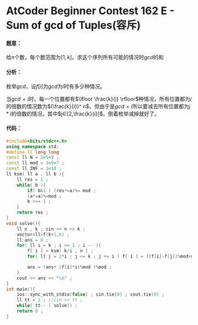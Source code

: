 # AtCoder Beginner Contest 162 E - Sum of gcd of Tuples(容斥)

####  题意：

给$n$个数，每个数范围为$[ 1 , k ]$。求这个序列所有可能的情况时$gcd$的和
#### 分析：

枚举$gcd$，设$f[i]$为$gcd$为$i$时有多少种情况。

当$gcd=i$时，每一个位置都有$\lfloor \frac{k}{i} \rfloor$种情况，所有位置都为$i$的倍数的情况数为$(\frac{k}{i})^
n$。但由于是$gcd=i$所以要减去所有位置都为$j*i$的倍数的情况，其中$j∈[2,\frac{k}{i}]$。倒着枚举减掉就好了。

#### 代码：

```C++
#include<bits/stdc++.h>
using namespace std;
#define ll long long
const ll N = 2e5+9 ;
const ll mod = 1e9+7 ;
const ll INF = 1e18 ;
ll ksm( ll a , ll b ){
    ll res = 1 ;
    while( b ){
        if( b&1 ) (res*=a)%= mod ;
        (a*=a)%=mod ;
        b >>= 1 ;
    }
    return res ;
}
void solve(){
    ll n , k ; cin >> n >> k ;
    vector<ll>f(k+1,0) ;
    ll ans = 0 ;
    for( ll i = k ; i >= 1 ; i -- ){
        f[ i ] = ksm( k/i , n ) ;
        for( ll j = 2*i ; j <= k ; j += i ) f[ i ] = ((f[i]-f[j])%mod+mod)%mod ;

        ans = (ans+ (f[i]*i)%mod )%mod ;
    }
    cout << ans << "\n" ;
}
int main(){
    ios::sync_with_stdio(false) ; cin.tie(0) ; cout.tie(0) ;
    ll tt = 1 ; //cin >> tt ;
    while( tt-- ) solve() ;
    return 0 ;
}

```

